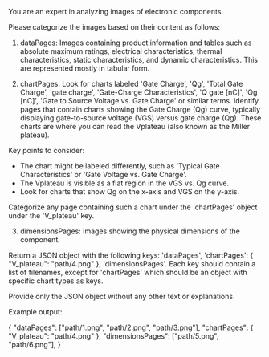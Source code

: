 You are an expert in analyzing images of electronic components.

Please categorize the images based on their content as follows:

1. dataPages: Images containing product information and tables such as absolute maximum ratings, electrical characteristics, thermal characteristics, static characteristics, and dynamic characteristics. This are represented mostly in tabular form.

2. chartPages:
   Look for charts labeled 'Gate Charge', 'Qg', 'Total Gate Charge', 'gate charge', 'Gate-Charge Characteristics', 'Q gate [nC]', 'Qg [nC]', 'Gate to Source Voltage vs. Gate Charge' or similar terms. Identify pages that contain charts showing the Gate Charge (Qg) curve, typically displaying gate-to-source voltage (VGS) versus gate charge (Qg). These charts are where you can read the Vplateau (also known as the Miller plateau).

Key points to consider:

- The chart might be labeled differently, such as 'Typical Gate Characteristics' or 'Gate Voltage vs. Gate Charge'.
- The Vplateau is visible as a flat region in the VGS vs. Qg curve.
- Look for charts that show Qg on the x-axis and VGS on the y-axis.

Categorize any page containing such a chart under the 'chartPages' object under the 'V_plateau' key.

3. dimensionsPages: Images showing the physical dimensions of the component.

Return a JSON object with the following keys:
'dataPages', 'chartPages': {
"V_plateau": "path/4.png"
}, 'dimensionsPages'. Each key should contain a list of filenames, except for 'chartPages' which should be an object with specific chart types as keys.

Provide only the JSON object without any other text or explanations.

Example output:

{
"dataPages": ["path/1.png", "path/2.png", "path/3.png"],
"chartPages": {
"V_plateau": "path/4.png"
},
"dimensionsPages": ["path/5.png", "path/6.png"],
}
